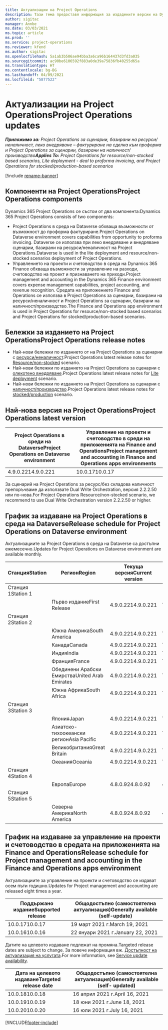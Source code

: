 ```yaml
---
title: Актуализации на Project Operations
description: Тази тема предоставя информация за издадените версии на Dynamics 365 Project Operations.
author: sigitac
manager: Annbe
ms.date: 03/03/2021
ms.topic: article
ms.prod: ''
ms.service: project-operations
ms.reviewer: kfend
ms.author: sigitac
ms.openlocfilehash: 5a1ab3b506ae94bba3a6ca96b164437d3fd3a035
ms.sourcegitcommit: ac90be6106592f883a0de39a75836fb40255d65a
ms.translationtype: HT
ms.contentlocale: bg-BG
ms.lasthandoff: 04/09/2021
ms.locfileid: "5877522"
---
```

# <a name="project-operations-updates"></a><span data-ttu-id="726bb-103">Актуализации на Project Operations</span><span class="sxs-lookup"><span data-stu-id="726bb-103">Project Operations updates</span></span>

<span data-ttu-id="726bb-104">_**Приложимо за:** Project Operations за сценарии, базирани на ресурси/неналичност, леко внедряване – фактуриране на сделка към проформа и Project Operations за сценарии, базирани на наличност/производство_</span><span class="sxs-lookup"><span data-stu-id="726bb-104">_**Applies To:** Project Operations for resource/non-stocked based scenarios, Lite deployment - deal to proforma invoicing, and Project Operations for stocked/production-based scenarios_</span></span>

[!include [rename-banner](~/includes/cc-data-platform-banner.md)]

## <a name="project-operations-components"></a><span data-ttu-id="726bb-105">Компоненти на Project Operations</span><span class="sxs-lookup"><span data-stu-id="726bb-105">Project Operations components</span></span>

<span data-ttu-id="726bb-106">Dynamics 365 Project Operations се състои от два компонента:</span><span class="sxs-lookup"><span data-stu-id="726bb-106">Dynamics 365 Project Operations consists of two components:</span></span>

- <span data-ttu-id="726bb-107">Project Operations в среда на Dataverse обхваща възможности от възможност до проформа фактуриране.</span><span class="sxs-lookup"><span data-stu-id="726bb-107">Project Operations on Dataverse environment covers capabilities from opportunity to proforma invoicing.</span></span> <span data-ttu-id="726bb-108">Dataverse се използва при леко внедряване и внедряване сценарии, базирани на ресурси/неналичност на Project Operations.</span><span class="sxs-lookup"><span data-stu-id="726bb-108">Dataverse is used in the lite deployment and resource/non-stocked scenarios deployment of Project Operations.</span></span>
- <span data-ttu-id="726bb-109">Управлението на проекти и счетоводство в среда на Dynamics 365 Finance обхваща възможности за управление на разходи, счетоводство на проект и признаването на приходи.</span><span class="sxs-lookup"><span data-stu-id="726bb-109">Project management and accounting in the Dynamics 365 Finance environment covers expense management capabilities, project accounting, and revenue recognition.</span></span> <span data-ttu-id="726bb-110">Средата на приложението Finance and Operations се използва в Project Operations за сценарии, базирани на ресурси/неналичност и Project Operations за сценарии, базирани на наличност/производство.</span><span class="sxs-lookup"><span data-stu-id="726bb-110">The Finance and Operations app environment is used in Project Operations for resource/non-stocked based scenarios and Project Operations for stocked/production-based scenarios.</span></span>

## <a name="project-operations-release-notes"></a><span data-ttu-id="726bb-111">Бележки за изданието на Project Operations</span><span class="sxs-lookup"><span data-stu-id="726bb-111">Project Operations release notes</span></span>
- <span data-ttu-id="726bb-112">Най-нови бележки по изданието от на Project Operations за сценарии с [ресурси/неналичност](whats-new-apr-2021-resource-based.md).</span><span class="sxs-lookup"><span data-stu-id="726bb-112">Project Operations latest release notes for [Resource/non-stocked](whats-new-apr-2021-resource-based.md) scenario.</span></span>
- <span data-ttu-id="726bb-113">Най-нови бележки по изданието на Project Operations за сценарии с [олекотено внедряване](../pro/whats-new/whats-new-apr-2021-lite.md).</span><span class="sxs-lookup"><span data-stu-id="726bb-113">Project Operations latest release notes for [Lite deployment](../pro/whats-new/whats-new-apr-2021-lite.md) scenario.</span></span>
- <span data-ttu-id="726bb-114">Най-нови бележки по изданието на Project Operations за сценарии с [наличност/производство](../prod-pma/whats-new/whats-new-mar-2021-stocked.md).</span><span class="sxs-lookup"><span data-stu-id="726bb-114">Project Operations latest release notes for [stocked/production](../prod-pma/whats-new/whats-new-mar-2021-stocked.md) scenario.</span></span>

## <a name="project-operations-latest-version"></a><span data-ttu-id="726bb-115">Най-нова версия на Project Operations</span><span class="sxs-lookup"><span data-stu-id="726bb-115">Project Operations latest version</span></span>

| <span data-ttu-id="726bb-116">Project Operations в среди на Dataverse</span><span class="sxs-lookup"><span data-stu-id="726bb-116">Project Operations on Dataverse environment</span></span> | <span data-ttu-id="726bb-117">Управление на проекти и счетоводство в среди на приложенията на Finance and Operations</span><span class="sxs-lookup"><span data-stu-id="726bb-117">Project management and accounting in Finance and Operations apps environments</span></span> | 
| --- | --- |
| <span data-ttu-id="726bb-118">4.9.0.221</span><span class="sxs-lookup"><span data-stu-id="726bb-118">4.9.0.221</span></span> | <span data-ttu-id="726bb-119">10.0.17</span><span class="sxs-lookup"><span data-stu-id="726bb-119">10.0.17</span></span> |

<span data-ttu-id="726bb-120">За сценарий на Project Operations за ресурс/без складова наличност препоръчваме да използвате Dual Write Orchestration, версия 2.2.2.50 или по-нова.</span><span class="sxs-lookup"><span data-stu-id="726bb-120">For Project Operations Resource/non-stocked scenario, we recommend to use Dual Write Orchestration version 2.2.2.50 or higher.</span></span>

## <a name="release-schedule-for-project-operations-on-dataverse-environment"></a><span data-ttu-id="726bb-121">График за издаване на Project Operations в среда на Dataverse</span><span class="sxs-lookup"><span data-stu-id="726bb-121">Release schedule for Project Operations on Dataverse environment</span></span>

<span data-ttu-id="726bb-122">Актуализациите за Project Operations в среда на Dataverse са достъпни ежемесечно.</span><span class="sxs-lookup"><span data-stu-id="726bb-122">Updates for Project Operations on Dataverse environment are available monthly.</span></span> 

| <span data-ttu-id="726bb-123">Станция</span><span class="sxs-lookup"><span data-stu-id="726bb-123">Station</span></span>   | <span data-ttu-id="726bb-124">Регион</span><span class="sxs-lookup"><span data-stu-id="726bb-124">Region</span></span>        | <span data-ttu-id="726bb-125">Текуща версия</span><span class="sxs-lookup"><span data-stu-id="726bb-125">Current version</span></span> | <span data-ttu-id="726bb-126">Следваща версия</span><span class="sxs-lookup"><span data-stu-id="726bb-126">Next version</span></span> | <span data-ttu-id="726bb-127">Общодостъпно</span><span class="sxs-lookup"><span data-stu-id="726bb-127">Generally available</span></span> |
|-----------|---------------|-----------------|--------------|---------------------|
| <span data-ttu-id="726bb-128">Станция 1</span><span class="sxs-lookup"><span data-stu-id="726bb-128">Station 1</span></span> |   &nbsp;      |    &nbsp;       | &nbsp;       |      &nbsp;         |
|   &nbsp;  | <span data-ttu-id="726bb-129">Първо издание</span><span class="sxs-lookup"><span data-stu-id="726bb-129">First Release</span></span> |  <span data-ttu-id="726bb-130">4.9.0.221</span><span class="sxs-lookup"><span data-stu-id="726bb-130">4.9.0.221</span></span>       | <span data-ttu-id="726bb-131">TBD</span><span class="sxs-lookup"><span data-stu-id="726bb-131">TBD</span></span>     | <span data-ttu-id="726bb-132">23-Апр-21</span><span class="sxs-lookup"><span data-stu-id="726bb-132">23-Apr-21</span></span>           |
| <span data-ttu-id="726bb-133">Станция 2</span><span class="sxs-lookup"><span data-stu-id="726bb-133">Station 2</span></span> |   &nbsp;      |    &nbsp;       | &nbsp;       |      &nbsp;         |
|   &nbsp;  | <span data-ttu-id="726bb-134">Южна Америка</span><span class="sxs-lookup"><span data-stu-id="726bb-134">South America</span></span> |  <span data-ttu-id="726bb-135">4.9.0.221</span><span class="sxs-lookup"><span data-stu-id="726bb-135">4.9.0.221</span></span>       | <span data-ttu-id="726bb-136">TBD</span><span class="sxs-lookup"><span data-stu-id="726bb-136">TBD</span></span>     | <span data-ttu-id="726bb-137">23-Апр-21</span><span class="sxs-lookup"><span data-stu-id="726bb-137">23-Apr-21</span></span>           |
|    &nbsp; | <span data-ttu-id="726bb-138">Канада</span><span class="sxs-lookup"><span data-stu-id="726bb-138">Canada</span></span>        |  <span data-ttu-id="726bb-139">4.9.0.221</span><span class="sxs-lookup"><span data-stu-id="726bb-139">4.9.0.221</span></span>       | <span data-ttu-id="726bb-140">TBD</span><span class="sxs-lookup"><span data-stu-id="726bb-140">TBD</span></span>     | <span data-ttu-id="726bb-141">23-Апр-21</span><span class="sxs-lookup"><span data-stu-id="726bb-141">23-Apr-21</span></span>           |
|   &nbsp;  | <span data-ttu-id="726bb-142">Индия</span><span class="sxs-lookup"><span data-stu-id="726bb-142">India</span></span>         |  <span data-ttu-id="726bb-143">4.9.0.221</span><span class="sxs-lookup"><span data-stu-id="726bb-143">4.9.0.221</span></span>       | <span data-ttu-id="726bb-144">TBD</span><span class="sxs-lookup"><span data-stu-id="726bb-144">TBD</span></span>     | <span data-ttu-id="726bb-145">23-Апр-21</span><span class="sxs-lookup"><span data-stu-id="726bb-145">23-Apr-21</span></span>           |
|   &nbsp;  | <span data-ttu-id="726bb-146">Франция</span><span class="sxs-lookup"><span data-stu-id="726bb-146">France</span></span>         |  <span data-ttu-id="726bb-147">4.9.0.221</span><span class="sxs-lookup"><span data-stu-id="726bb-147">4.9.0.221</span></span>       | <span data-ttu-id="726bb-148">TBD</span><span class="sxs-lookup"><span data-stu-id="726bb-148">TBD</span></span>     | <span data-ttu-id="726bb-149">23-Апр-21</span><span class="sxs-lookup"><span data-stu-id="726bb-149">23-Apr-21</span></span>           |
|   &nbsp;  | <span data-ttu-id="726bb-150">Обединени Арабски Емирства</span><span class="sxs-lookup"><span data-stu-id="726bb-150">United Arab Emirates</span></span>         |  <span data-ttu-id="726bb-151">4.9.0.221</span><span class="sxs-lookup"><span data-stu-id="726bb-151">4.9.0.221</span></span>       | <span data-ttu-id="726bb-152">TBD</span><span class="sxs-lookup"><span data-stu-id="726bb-152">TBD</span></span>     | <span data-ttu-id="726bb-153">23-Апр-21</span><span class="sxs-lookup"><span data-stu-id="726bb-153">23-Apr-21</span></span>           |
|   &nbsp;  | <span data-ttu-id="726bb-154">Южна Африка</span><span class="sxs-lookup"><span data-stu-id="726bb-154">South Africa</span></span>         |  <span data-ttu-id="726bb-155">4.9.0.221</span><span class="sxs-lookup"><span data-stu-id="726bb-155">4.9.0.221</span></span>       | <span data-ttu-id="726bb-156">TBD</span><span class="sxs-lookup"><span data-stu-id="726bb-156">TBD</span></span>     | <span data-ttu-id="726bb-157">23-Апр-21</span><span class="sxs-lookup"><span data-stu-id="726bb-157">23-Apr-21</span></span>           |
| <span data-ttu-id="726bb-158">Станция 3</span><span class="sxs-lookup"><span data-stu-id="726bb-158">Station 3</span></span>  |      &nbsp;   |     &nbsp;      |     &nbsp;   |      &nbsp;         |
|   &nbsp;  | <span data-ttu-id="726bb-159">Япония</span><span class="sxs-lookup"><span data-stu-id="726bb-159">Japan</span></span>         |  <span data-ttu-id="726bb-160">4.9.0.221</span><span class="sxs-lookup"><span data-stu-id="726bb-160">4.9.0.221</span></span>       | <span data-ttu-id="726bb-161">TBD</span><span class="sxs-lookup"><span data-stu-id="726bb-161">TBD</span></span>     | <span data-ttu-id="726bb-162">30-Апр-21</span><span class="sxs-lookup"><span data-stu-id="726bb-162">30-Apr-21</span></span>           |
|   &nbsp;  | <span data-ttu-id="726bb-163">Азиатско-тихоокеански регион</span><span class="sxs-lookup"><span data-stu-id="726bb-163">Asia Pacific</span></span>  |  <span data-ttu-id="726bb-164">4.9.0.221</span><span class="sxs-lookup"><span data-stu-id="726bb-164">4.9.0.221</span></span>       | <span data-ttu-id="726bb-165">TBD</span><span class="sxs-lookup"><span data-stu-id="726bb-165">TBD</span></span>     | <span data-ttu-id="726bb-166">30-Апр-21</span><span class="sxs-lookup"><span data-stu-id="726bb-166">30-Apr-21</span></span>           |
|   &nbsp;  | <span data-ttu-id="726bb-167">Великобритания</span><span class="sxs-lookup"><span data-stu-id="726bb-167">Great Britain</span></span> |  <span data-ttu-id="726bb-168">4.9.0.221</span><span class="sxs-lookup"><span data-stu-id="726bb-168">4.9.0.221</span></span>       | <span data-ttu-id="726bb-169">TBD</span><span class="sxs-lookup"><span data-stu-id="726bb-169">TBD</span></span>     | <span data-ttu-id="726bb-170">30-Апр-21</span><span class="sxs-lookup"><span data-stu-id="726bb-170">30-Apr-21</span></span>           |
|   &nbsp;  | <span data-ttu-id="726bb-171">Океания</span><span class="sxs-lookup"><span data-stu-id="726bb-171">Oceania</span></span>       |  <span data-ttu-id="726bb-172">4.9.0.221</span><span class="sxs-lookup"><span data-stu-id="726bb-172">4.9.0.221</span></span>       | <span data-ttu-id="726bb-173">TBD</span><span class="sxs-lookup"><span data-stu-id="726bb-173">TBD</span></span>     | <span data-ttu-id="726bb-174">30-Апр-21</span><span class="sxs-lookup"><span data-stu-id="726bb-174">30-Apr-21</span></span>           |
| <span data-ttu-id="726bb-175">Станция 4</span><span class="sxs-lookup"><span data-stu-id="726bb-175">Station 4</span></span> |     &nbsp;    |     &nbsp;      |     &nbsp;   |      &nbsp;         |
|   &nbsp;  | <span data-ttu-id="726bb-176">Европа</span><span class="sxs-lookup"><span data-stu-id="726bb-176">Europe</span></span>        |  <span data-ttu-id="726bb-177">4.8.0.92</span><span class="sxs-lookup"><span data-stu-id="726bb-177">4.8.0.92</span></span>       | <span data-ttu-id="726bb-178">4.9.0.221</span><span class="sxs-lookup"><span data-stu-id="726bb-178">4.9.0.221</span></span>     | <span data-ttu-id="726bb-179">16-Апр-21</span><span class="sxs-lookup"><span data-stu-id="726bb-179">16-Apr-21</span></span>           |
| <span data-ttu-id="726bb-180">Станция 5</span><span class="sxs-lookup"><span data-stu-id="726bb-180">Station 5</span></span> |     &nbsp;    |     &nbsp;      |     &nbsp;   |      &nbsp;         |
|   &nbsp;  | <span data-ttu-id="726bb-181">Северна Америка</span><span class="sxs-lookup"><span data-stu-id="726bb-181">North America</span></span> |  <span data-ttu-id="726bb-182">4.8.0.92</span><span class="sxs-lookup"><span data-stu-id="726bb-182">4.8.0.92</span></span>       | <span data-ttu-id="726bb-183">4.9.0.221</span><span class="sxs-lookup"><span data-stu-id="726bb-183">4.9.0.221</span></span>     | <span data-ttu-id="726bb-184">23-Апр-21</span><span class="sxs-lookup"><span data-stu-id="726bb-184">23-Apr-21</span></span>           |

## <a name="release-schedule-for-project-management-and-accounting-in-the-finance-and-operations-apps-environment"></a><span data-ttu-id="726bb-185">График на издаване за управление на проекти и счетоводство в средата на приложенията на Finance and Operations</span><span class="sxs-lookup"><span data-stu-id="726bb-185">Release schedule for Project management and accounting in the Finance and Operations apps environment</span></span>

<span data-ttu-id="726bb-186">Актуализациите за управление на проекти и счетоводство се издават осем пъти годишно.</span><span class="sxs-lookup"><span data-stu-id="726bb-186">Updates for Project management and accounting are released eight times a year.</span></span>

| <span data-ttu-id="726bb-187">Поддържано издание</span><span class="sxs-lookup"><span data-stu-id="726bb-187">Supported release</span></span> | <span data-ttu-id="726bb-188">Общодостъпно (самостоятелна актуализация)</span><span class="sxs-lookup"><span data-stu-id="726bb-188">Generally available (self-update)</span></span> |
| --- | --- |
| <span data-ttu-id="726bb-189">10.0.17</span><span class="sxs-lookup"><span data-stu-id="726bb-189">10.0.17</span></span> | <span data-ttu-id="726bb-190">19 март 2021 г.</span><span class="sxs-lookup"><span data-stu-id="726bb-190">March 19, 2021</span></span> |
| <span data-ttu-id="726bb-191">10.0.16</span><span class="sxs-lookup"><span data-stu-id="726bb-191">10.0.16</span></span> | <span data-ttu-id="726bb-192">22 януари 2021 г.</span><span class="sxs-lookup"><span data-stu-id="726bb-192">January 22, 2021</span></span> |


<span data-ttu-id="726bb-193">Датите на целевото издаване подлежат на промяна.</span><span class="sxs-lookup"><span data-stu-id="726bb-193">Targeted release dates are subject to change.</span></span> <span data-ttu-id="726bb-194">За повече информация вж. [Достъпност на актуализация на услугата](https://docs.microsoft.com/dynamics365/fin-ops-core/fin-ops/get-started/public-preview-releases?toc=/dynamics365/finance/toc.json).</span><span class="sxs-lookup"><span data-stu-id="726bb-194">For more information, see [Service update availability](https://docs.microsoft.com/dynamics365/fin-ops-core/fin-ops/get-started/public-preview-releases?toc=/dynamics365/finance/toc.json).</span></span>

| <span data-ttu-id="726bb-195">Дата на целевото издаване</span><span class="sxs-lookup"><span data-stu-id="726bb-195">Targeted release date</span></span> | <span data-ttu-id="726bb-196">Общодостъпно (самостоятелна актуализация)</span><span class="sxs-lookup"><span data-stu-id="726bb-196">Generally available (self- updated)</span></span> |
| --- | --- |
| <span data-ttu-id="726bb-197">10.0.18</span><span class="sxs-lookup"><span data-stu-id="726bb-197">10.0.18</span></span> | <span data-ttu-id="726bb-198">16 април 2021 г.</span><span class="sxs-lookup"><span data-stu-id="726bb-198">April 16, 2021</span></span> |
| <span data-ttu-id="726bb-199">10.0.19</span><span class="sxs-lookup"><span data-stu-id="726bb-199">10.0.19</span></span> | <span data-ttu-id="726bb-200">18 юни 2021 г.</span><span class="sxs-lookup"><span data-stu-id="726bb-200">June 18, 2021</span></span> |
| <span data-ttu-id="726bb-201">10.0.20</span><span class="sxs-lookup"><span data-stu-id="726bb-201">10.0.20</span></span> | <span data-ttu-id="726bb-202">16 юли 2021 г.</span><span class="sxs-lookup"><span data-stu-id="726bb-202">July 16, 2021</span></span> |


[!INCLUDE[footer-include](../includes/footer-banner.md)]
